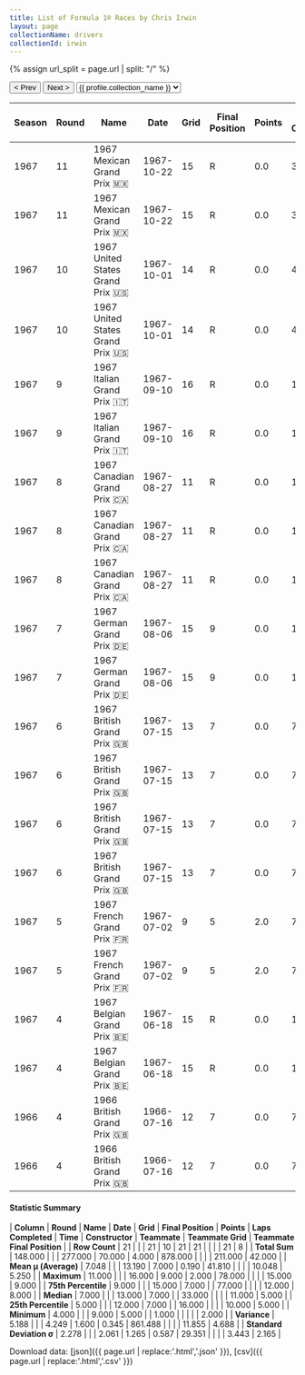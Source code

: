 ```yaml
---
title: List of Formula 1® Races by Chris Irwin
layout: page
collectionName: drivers
collectionId: irwin
---
```


{% assign url_split = page.url | split: "/" %}
<div id="collection-navigation">
<button onclick="selector.options[selector.selectedIndex-1].value && (window.location = selector.options[selector.selectedIndex-1].value);">&lt; Prev</button>
<button onclick="selector.options[selector.selectedIndex+1].value && (window.location = selector.options[selector.selectedIndex+1].value);">Next &gt;</button>
<select id="selector" onchange="this.options[this.selectedIndex].value && (window.location = this.options[this.selectedIndex].value);">
  {% for collectionId in site.data[page.collectionName].refs %}
    {% if collectionId == page.collectionId %}
      {% assign selected = "selected" %}
    {% else %}
      {% assign selected = "" %}
    {% endif %}
    {% assign profile = site.data[page.collectionName][collectionId].profile %}
    <option value="/f1/{{ page.collectionName }}/{{ collectionId }}/{{ url_split[4] }}" {{ selected }}>{{ profile.collection_name }}</option>
  {% endfor %}
</select>
</div>

| Season | Round | Name | Date | Grid | Final Position | Points | Laps Completed | Time | Constructor | Teammate | Teammate Grid | Teammate Final Position |
|--|--|--|--|--|--|--|--|--|--|--|--|--|
| 1967 | 11 | 1967 Mexican Grand Prix 🇲🇽 | 1967-10-22 | 15 | R | 0.0 | 33 |   | BRM 🇬🇧 | [Mike Spence 🇬🇧](/f1/drivers/spence) | 11 | 5 |
| 1967 | 11 | 1967 Mexican Grand Prix 🇲🇽 | 1967-10-22 | 15 | R | 0.0 | 33 |   | BRM 🇬🇧 | [Jackie Stewart 🇬🇧](/f1/drivers/stewart) | 12 | R |
| 1967 | 10 | 1967 United States Grand Prix 🇺🇸 | 1967-10-01 | 14 | R | 0.0 | 41 |   | BRM 🇬🇧 | [Jackie Stewart 🇬🇧](/f1/drivers/stewart) | 10 | R |
| 1967 | 10 | 1967 United States Grand Prix 🇺🇸 | 1967-10-01 | 14 | R | 0.0 | 41 |   | BRM 🇬🇧 | [Mike Spence 🇬🇧](/f1/drivers/spence) | 13 | R |
| 1967 | 9 | 1967 Italian Grand Prix 🇮🇹 | 1967-09-10 | 16 | R | 0.0 | 16 |   | BRM 🇬🇧 | [Mike Spence 🇬🇧](/f1/drivers/spence) | 12 | 5 |
| 1967 | 9 | 1967 Italian Grand Prix 🇮🇹 | 1967-09-10 | 16 | R | 0.0 | 16 |   | BRM 🇬🇧 | [Jackie Stewart 🇬🇧](/f1/drivers/stewart) | 7 | R |
| 1967 | 8 | 1967 Canadian Grand Prix 🇨🇦 | 1967-08-27 | 11 | R | 0.0 | 18 |   | BRM 🇬🇧 | [Mike Spence 🇬🇧](/f1/drivers/spence) | 10 | 5 |
| 1967 | 8 | 1967 Canadian Grand Prix 🇨🇦 | 1967-08-27 | 11 | R | 0.0 | 18 |   | BRM 🇬🇧 | [David Hobbs 🇬🇧](/f1/drivers/hobbs) | 12 | 9 |
| 1967 | 8 | 1967 Canadian Grand Prix 🇨🇦 | 1967-08-27 | 11 | R | 0.0 | 18 |   | BRM 🇬🇧 | [Jackie Stewart 🇬🇧](/f1/drivers/stewart) | 9 | R |
| 1967 | 7 | 1967 German Grand Prix 🇩🇪 | 1967-08-06 | 15 | 9 | 0.0 | 13 |   | BRM 🇬🇧 | [Jackie Stewart 🇬🇧](/f1/drivers/stewart) | 3 | R |
| 1967 | 7 | 1967 German Grand Prix 🇩🇪 | 1967-08-06 | 15 | 9 | 0.0 | 13 |   | BRM 🇬🇧 | [Mike Spence 🇬🇧](/f1/drivers/spence) | 11 | R |
| 1967 | 6 | 1967 British Grand Prix 🇬🇧 | 1967-07-15 | 13 | 7 | 0.0 | 77 |   | BRM 🇬🇧 | [David Hobbs 🇬🇧](/f1/drivers/hobbs) | 14 | 8 |
| 1967 | 6 | 1967 British Grand Prix 🇬🇧 | 1967-07-15 | 13 | 7 | 0.0 | 77 |   | BRM 🇬🇧 | [Mike Spence 🇬🇧](/f1/drivers/spence) | 11 | R |
| 1967 | 6 | 1967 British Grand Prix 🇬🇧 | 1967-07-15 | 13 | 7 | 0.0 | 77 |   | BRM 🇬🇧 | [Jackie Stewart 🇬🇧](/f1/drivers/stewart) | 12 | R |
| 1967 | 6 | 1967 British Grand Prix 🇬🇧 | 1967-07-15 | 13 | 7 | 0.0 | 77 |   | BRM 🇬🇧 | [Piers Courage 🇬🇧](/f1/drivers/courage) | 0 | W |
| 1967 | 5 | 1967 French Grand Prix 🇫🇷 | 1967-07-02 | 9 | 5 | 2.0 | 76 |   | BRM 🇬🇧 | [Jackie Stewart 🇬🇧](/f1/drivers/stewart) | 10 | 3 |
| 1967 | 5 | 1967 French Grand Prix 🇫🇷 | 1967-07-02 | 9 | 5 | 2.0 | 76 |   | BRM 🇬🇧 | [Mike Spence 🇬🇧](/f1/drivers/spence) | 12 | R |
| 1967 | 4 | 1967 Belgian Grand Prix 🇧🇪 | 1967-06-18 | 15 | R | 0.0 | 1 |   | BRM 🇬🇧 | [Jackie Stewart 🇬🇧](/f1/drivers/stewart) | 6 | 2 |
| 1967 | 4 | 1967 Belgian Grand Prix 🇧🇪 | 1967-06-18 | 15 | R | 0.0 | 1 |   | BRM 🇬🇧 | [Mike Spence 🇬🇧](/f1/drivers/spence) | 11 | 5 |
| 1966 | 4 | 1966 British Grand Prix 🇬🇧 | 1966-07-16 | 12 | 7 | 0.0 | 78 |   | Brabham-Climax 🇬🇧 | [Bob Anderson 🇬🇧](/f1/drivers/anderson) | 10 | N |
| 1966 | 4 | 1966 British Grand Prix 🇬🇧 | 1966-07-16 | 12 | 7 | 0.0 | 78 |   | Brabham-Climax 🇬🇧 | [Jo Bonnier 🇸🇪](/f1/drivers/bonnier) | 15 | R |

#### Statistic Summary

| **Column** | **Round** | **Name** | **Date** | **Grid** | **Final Position** | **Points** | **Laps Completed** | **Time** | **Constructor** | **Teammate** | **Teammate Grid** | **Teammate Final Position** |
| **Row Count** | 21 |  |  | 21 | 10 | 21 | 21 |  |  |  | 21 | 8 |
| **Total Sum** | 148.000 |  |  | 277.000 | 70.000 | 4.000 | 878.000 |  |  |  | 211.000 | 42.000 |
| **Mean μ (Average)** | 7.048 |  |  | 13.190 | 7.000 | 0.190 | 41.810 |  |  |  | 10.048 | 5.250 |
| **Maximum** | 11.000 |  |  | 16.000 | 9.000 | 2.000 | 78.000 |  |  |  | 15.000 | 9.000 |
| **75th Percentile** | 9.000 |  |  | 15.000 | 7.000 |  | 77.000 |  |  |  | 12.000 | 8.000 |
| **Median** | 7.000 |  |  | 13.000 | 7.000 |  | 33.000 |  |  |  | 11.000 | 5.000 |
| **25th Percentile** | 5.000 |  |  | 12.000 | 7.000 |  | 16.000 |  |  |  | 10.000 | 5.000 |
| **Minimum** | 4.000 |  |  | 9.000 | 5.000 |  | 1.000 |  |  |  |  | 2.000 |
| **Variance** | 5.188 |  |  | 4.249 | 1.600 | 0.345 | 861.488 |  |  |  | 11.855 | 4.688 |
| **Standard Deviation σ** | 2.278 |  |  | 2.061 | 1.265 | 0.587 | 29.351 |  |  |  | 3.443 | 2.165 |

Download data: [json]({{ page.url | replace:'.html','.json' }}), [csv]({{ page.url | replace:'.html','.csv' }})
